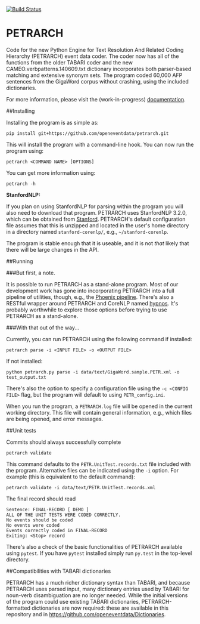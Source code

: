 [![Build Status](https://travis-ci.org/openeventdata/petrarch.svg?branch=master)](https://travis-ci.org/openeventdata/petrarch)

PETRARCH
========

Code for the new Python Engine for Text Resolution And Related Coding Hierarchy (PETRARCH) 
event data coder. The coder now has all of the functions from the older TABARI coder 
and the new CAMEO.verbpatterns.140609.txt dictionary incorporates both parser-based matching 
and extensive synonym sets. The program coded 60,000 AFP sentences from the GigaWord corpus 
without crashing, using the included dictionaries.

For more information, please visit the (work-in-progress)
[documentation](http://petrarch.readthedocs.org/en/latest/#).

##Installing

Installing the program is as simple as:

`pip install git+https://github.com/openeventdata/petrarch.git`

This will install the program with a command-line hook. You can now run the program using:

``petrarch <COMMAND NAME> [OPTIONS]``

You can get more information using:

``petrarch -h``

**StanfordNLP:**

If you plan on using StanfordNLP for parsing within the program you will also
need to download that program. PETRARCH uses StanfordNLP 3.2.0, which can be
obtained from
[Stanford](http://www-nlp.stanford.edu/software/stanford-corenlp-full-2013-06-20.zip). 
PETRARCH's default configuration file assumes that this is unzipped and located
in the user's home directory in a directory named ``stanford-corenlp/``, e.g., ``~/stanford-corenlp``.

The program is stable enough that it is useable, and it is not *that* likely that there 
will be large changes in the API. 

##Running

###But first, a note.

It is possible to run PETRARCH as a stand-alone program. Most of our
development work has gone into incorporating PETRARCH into a full pipeline of
utilities, though, e.g., the [Phoenix pipeline](https://github.com/openeventdata/phoenix_pipeline).
There's also a RESTful wrapper around PETRARCH and CoreNLP named
[hypnos](https://github.com/caerusassociates/hypnos). It's probably worthwhile
to explore those options before trying to use PETRARCH as a stand-alone.

###With that out of the way...

Currently, you can run PETRARCH using the following command if installed:

``petrarch parse -i <INPUT FILE> -o <OUTPUT FILE>``

If not installed:

``python petrarch.py parse -i data/text/GigaWord.sample.PETR.xml -o test_output.txt``

There's also the option to specify a configuration file using the ``-c <CONFIG
FILE>`` flag, but the program will default to using ``PETR_config.ini``.

When you run the program, a ``PETRARCH.log`` file will be opened in the current
working directory. This file will contain general information, e.g., which
files are being opened, and error messages.

##Unit tests

Commits should always successfully complete

``petrarch validate``

This command defaults to the ``PETR.UnitTest.records.txt`` file included with the
program. Alternative files can be indicated using the ``-i`` option. For example
(this is equivalent to the default command):

``petrarch validate -i data/text/PETR.UnitTest.records.xml``

The final record should read

    Sentence: FINAL-RECORD [ DEMO ]
    ALL OF THE UNIT TESTS WERE CODED CORRECTLY. 
    No events should be coded
    No events were coded
    Events correctly coded in FINAL-RECORD
    Exiting: <Stop> record 

There's also a check of the basic functionalities of PETRARCH available using
`pytest`. If you have `pytest` installed simply run `py.test` in the top-level
directory.

##Compatibilities with TABARI dictionaries

PETRARCH has a much richer dictionary syntax than TABARI, and because PETRARCH uses 
parsed input, many dictionary entries used by TABARI for noun-verb disambiguation are 
no longer needed. While the initial versions of the program could use existing TABARI 
dictionaries, PETRARCH-formatted dictionaries are now required: these are available in 
this repository and in https://github.com/openeventdata/Dictionaries.
